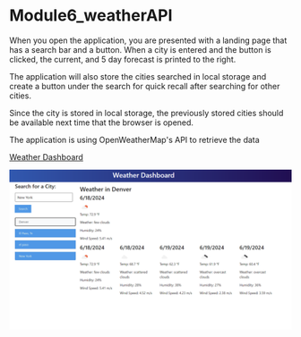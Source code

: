 # Module6_weatherAPI

When you open the application, you are presented with a landing page that has a search bar and a button. When a city is entered and the button is clicked, the current, and 5 day forecast is printed to the right. 

The application will also store the cities searched in local storage and create a button under the search for quick recall after searching for other cities. 

Since the city is stored in local storage, the previously stored cities should be available next time that the browser is opened. 

The application is using OpenWeatherMap's API to retrieve the data

[Weather Dashboard](https://mlazalde.github.io/Module6_weatherAPI/)

![Image of working Weather Dashboard](./Assets/images/Screenshot%202024-06-18%20162020.png)